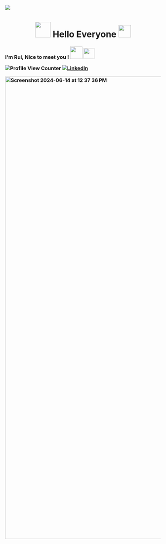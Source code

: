 ![](https://github.com/halfrost/halfrost/blob/master/icons/header_1.png)
<h1 align ='center'> <img src="https://media0.giphy.com/media/v1.Y2lkPTc5MGI3NjExYjVrdm1zeHk1eTVhdnRtdHR3d3E5MnNmeDFrOGR3dTRwa2xhYmV3ayZlcD12MV9pbnRlcm5hbF9naWZfYnlfaWQmY3Q9cw/idM1MtteD0rxFnRfxC/giphy.webp" width="50"> Hello Everyone 
  <img src="https://media4.giphy.com/media/v1.Y2lkPTc5MGI3NjExZHNwNnFuYXZ3bDB2enVyMmRyM2FoYjd4a21pdDVyb3A1MDY4azlibSZlcD12MV9pbnRlcm5hbF9naWZfYnlfaWQmY3Q9cw/E1ge2zo2NuUbJYZx6h/giphy.webp" width="40">


<h3 align ='left' > I'm Rui, Nice to meet you !  <img src="https://media.giphy.com/media/WUlplcMpOCEmTGBtBW/giphy.gif" width="40">     
<img src="https://media2.giphy.com/media/v1.Y2lkPTc5MGI3NjExMHNmZHpzcjA4YXE2NjVxbWYwNXpwZ2Q5ZjVhbXMwaTdmdmE4cmRqNSZlcD12MV9pbnRlcm5hbF9naWZfYnlfaWQmY3Q9cw/zAOVfCdghJs3ZTSEjs/giphy.webp" width="35"> 




![Profile View Counter](https://komarev.com/ghpvc/?username=loverui129)
[![Linkedln](https://img.shields.io/badge/LinkedIn-0077B5?style=flat-square&logo=linkedin&logoColor=white)](https://www.linkedin.com/in/rui-zhang-962522126/)


<img width="1499" alt="Screenshot 2024-06-14 at 12 37 36 PM" src="https://github.com/loverui129/loverui129/assets/167585985/e8d09fe1-ce5c-4769-b398-d7031de1086f">
